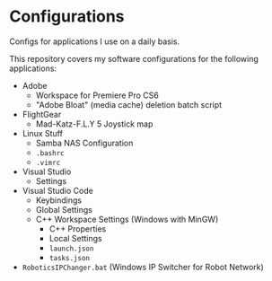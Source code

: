 # Configurations

Configs for applications I use on a daily basis.

This repository covers my software configurations for the following applications:

- Adobe
  - Workspace for Premiere Pro CS6
  - "Adobe Bloat" (media cache) deletion batch script
- FlightGear
  - Mad-Katz-F.L.Y 5 Joystick map
- Linux Stuff
  - Samba NAS Configuration
  - `.bashrc`
  - `.vimrc`
- Visual Studio
  - Settings
- Visual Studio Code
  - Keybindings
  - Global Settings
  - C++ Workspace Settings (Windows with MinGW)
    - C++ Properties
    - Local Settings
    - `launch.json`
    - `tasks.json`
- `RoboticsIPChanger.bat` (Windows IP Switcher for Robot Network)